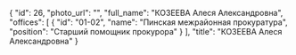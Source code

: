 {
    "id": 26,
    "photo_url": "",
    "full_name": "КОЗЕЕВА Алеся Александровна",
    "offices": [
        {
            "id": "01-02",
            "name": "Пинская межрайонная прокуратура",
            "position": "Старший помощник прокурора"
        }
    ],
    "title": "КОЗЕЕВА Алеся Александровна"
}